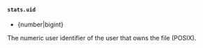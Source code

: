 #### `stats.uid`

* {number|bigint}

The numeric user identifier of the user that owns the file (POSIX).
